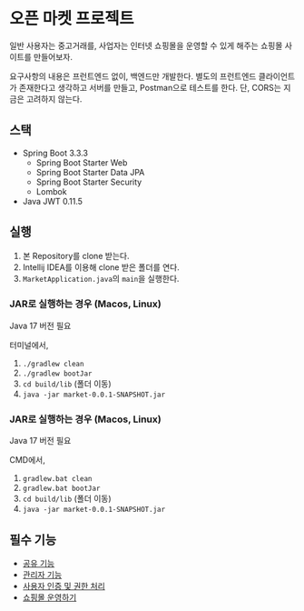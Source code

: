 # 오픈 마켓 프로젝트

일반 사용자는 중고거래를, 사업자는 인터넷 쇼핑몰을 운영할 수 있게 해주는 쇼핑몰 사이트를 만들어보자.

요구사항의 내용은 프런트엔드 없이, 백엔드만 개발한다. 별도의 프런트엔드 클라이언트가 존재한다고 생각하고 서버를 만들고, Postman으로 테스트를 한다. 단, CORS는 지금은 고려하지 않는다.

## 스택
- Spring Boot 3.3.3
    - Spring Boot Starter Web
    - Spring Boot Starter Data JPA
    - Spring Boot Starter Security
    - Lombok
- Java JWT 0.11.5

## 실행
1. 본 Repository를 clone 받는다.
2. Intellij IDEA를 이용해 clone 받은 폴더를 연다.
3. `MarketApplication.java`의 `main`을 실행한다.

### JAR로 실행하는 경우 (Macos, Linux)

Java 17 버전 필요

터미널에서,
1. `./gradlew clean`
2. `./gradlew bootJar`
3. `cd build/lib` (폴더 이동)
4. `java -jar market-0.0.1-SNAPSHOT.jar`

### JAR로 실행하는 경우 (Macos, Linux)

Java 17 버전 필요

CMD에서,
1. `gradlew.bat clean`
2. `gradlew.bat bootJar`
3. `cd build/lib` (폴더 이동)
4. `java -jar market-0.0.1-SNAPSHOT.jar`

## 필수 기능

- [공유 기능](md/0_common.md)
- [관리자 기능](md/1_admin.md)
- [사용자 인증 및 권한 처리](md/2_auth.md)
- [쇼핑몰 운영하기](md/3_shop.md)